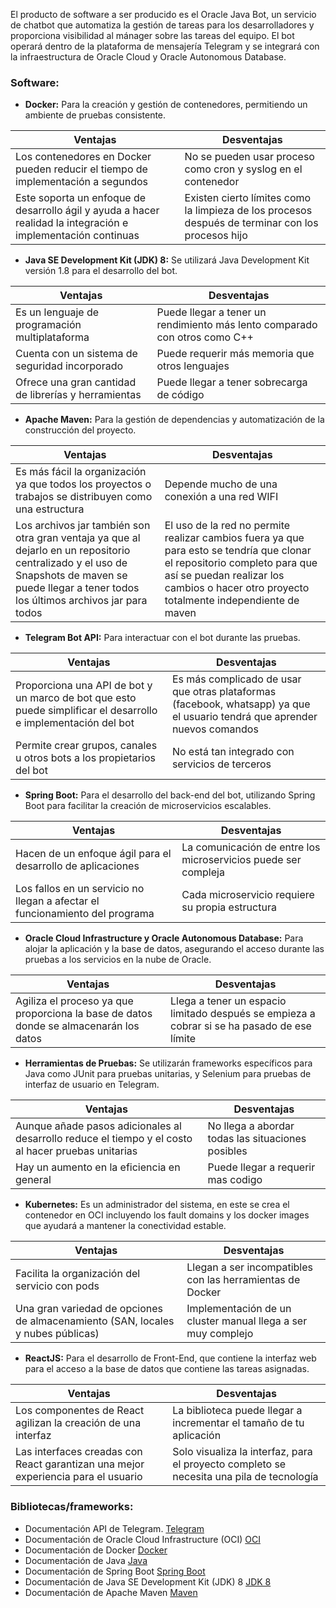 El producto de software a ser producido es el Oracle Java Bot, un servicio de chatbot que automatiza la gestión de tareas para los desarrolladores y proporciona visibilidad al mánager sobre las tareas del equipo. El bot operará dentro de la plataforma de mensajería Telegram y se integrará con la infraestructura de Oracle Cloud y Oracle Autonomous Database.

### Software:
- **Docker:** Para la creación y gestión de contenedores, permitiendo un ambiente de pruebas consistente.

| Ventajas| Desventajas |
| ----------- | ----------- |
| Los contenedores en Docker pueden reducir el tiempo de implementación a segundos | No se pueden usar proceso como cron y syslog en el contenedor |
| Este soporta un enfoque de desarrollo ágil y ayuda a hacer realidad la integración e implementación continuas | Existen cierto límites como la limpieza de los procesos después de terminar con los procesos hijo |

- **Java SE Development Kit (JDK) 8:** Se utilizará Java Development Kit versión 1.8 para el desarrollo del bot.

| Ventajas| Desventajas |
| ----------- | ----------- |
| Es un lenguaje de programación multiplataforma | Puede llegar a tener un rendimiento más lento comparado con otros como C++ |
| Cuenta con un sistema de seguridad incorporado | Puede requerir más memoria que otros lenguajes |
| Ofrece una gran cantidad de librerías y herramientas | Puede llegar a tener sobrecarga de código |

- **Apache Maven:** Para la gestión de dependencias y automatización de la construcción del proyecto.

| Ventajas| Desventajas |
| ----------- | ----------- |
| Es más fácil la organización ya que todos los proyectos o trabajos se distribuyen como una estructura | Depende mucho de una conexión a una red WIFI |
| Los archivos jar también son otra gran ventaja ya que al dejarlo en un repositorio centralizado y el uso de Snapshots de maven se puede llegar a tener todos los últimos archivos jar para todos | El uso de la red no permite realizar cambios fuera ya que para esto se tendría que clonar el repositorio completo para que así se puedan realizar los cambios o hacer otro proyecto totalmente independiente de maven |

- **Telegram Bot API:** Para interactuar con el bot durante las pruebas.

| Ventajas| Desventajas |
| ----------- | ----------- |
| Proporciona una API de bot y un marco de bot que esto puede simplificar el desarrollo e implementación del bot | Es más complicado de usar que otras plataformas (facebook, whatsapp) ya que el usuario tendrá que aprender nuevos comandos |
| Permite crear grupos, canales u otros bots a los propietarios del bot | No está tan integrado con servicios de terceros | 

- **Spring Boot:** Para el desarrollo del back-end del bot, utilizando Spring Boot para facilitar la creación de microservicios escalables.

| Ventajas| Desventajas |
| ----------- | ----------- |
| Hacen de un enfoque ágil para el desarrollo de aplicaciones | La comunicación de entre los microservicios puede ser compleja |
| Los fallos en un servicio no llegan a afectar el funcionamiento del programa | Cada microservicio requiere su propia estructura |

- **Oracle Cloud Infrastructure y Oracle Autonomous Database:** Para alojar la aplicación y la base de datos, asegurando el acceso durante las pruebas a los servicios en la nube de Oracle.

| Ventajas| Desventajas |
| ----------- | ----------- |
| Agiliza el proceso ya que proporciona la base de datos donde se almacenarán los datos | Llega a tener un espacio limitado después se empieza a cobrar si se ha pasado de ese límite |

- **Herramientas de Pruebas:** Se utilizarán frameworks específicos para Java como JUnit para pruebas unitarias, y Selenium para pruebas de interfaz de usuario en Telegram.

| Ventajas| Desventajas |
| ----------- | ----------- |
| Aunque añade pasos adicionales al desarrollo reduce el tiempo y el costo al hacer pruebas unitarias | No llega a abordar todas las situaciones posibles |
| Hay un aumento en la eficiencia en general | Puede llegar a requerir mas codigo |

- **Kubernetes:** Es un administrador del sistema, en este se crea el contenedor en OCI incluyendo los fault domains y los docker images que ayudará a mantener la conectividad estable.

| Ventajas| Desventajas |
| ----------- | ----------- |
| Facilita la organización del servicio con pods | Llegan a ser incompatibles con las herramientas de Docker |
| Una gran variedad de opciones de almacenamiento (SAN, locales y nubes públicas) | Implementación de un cluster manual llega a ser muy complejo |

- **ReactJS:** Para el desarrollo de Front-End, que contiene la interfaz web para el acceso a la base de datos que contiene las tareas asignadas.

| Ventajas| Desventajas |
| ----------- | ----------- |
| Los componentes de React agilizan la creación de una interfaz | La biblioteca puede llegar a incrementar el tamaño de tu aplicación |
| Las interfaces creadas con React garantizan una mejor experiencia para el usuario | Solo visualiza la interfaz, para el proyecto completo se necesita una pila de tecnología |


### Bibliotecas/frameworks:
- Documentación API de Telegram. [Telegram](https://core.telegram.org/bots/api)
- Documentación de Oracle Cloud Infrastructure (OCI) [OCI](https://docs.oracle.com/en-us/iaas/Content/home.htm)
- Documentación de Docker [Docker](https://docs.docker.com/)
- Documentación de Java [Java](https://docs.oracle.com/en/java/)
- Documentación de Spring Boot [Spring Boot](https://docs.spring.io/spring-boot/docs/current/reference/htmlsingle/)
- Documentación de Java SE Development Kit (JDK) 8 [JDK 8](https://docs.oracle.com/javase/8/docs/)
- Documentación de Apache Maven [Maven](https://maven.apache.org/guides/index.html)
